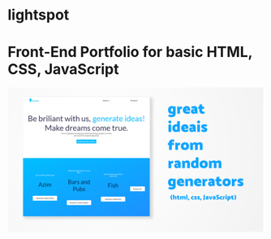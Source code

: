 # lightspot
<h1>Front-End Portfolio for basic HTML, CSS, JavaScript </h1>
<img src="./src/lighspotReadme.jpg"/>

